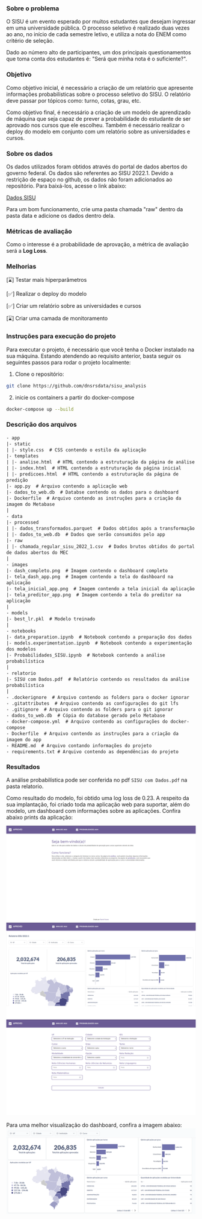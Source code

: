 ### Sobre o problema

O SISU é um evento esperado por muitos estudantes que desejam ingressar em uma 
universidade pública. O processo seletivo é realizado duas vezes ao ano, no 
início de cada semestre letivo, e utiliza a nota do ENEM como critério de 
seleção. 

Dado ao número alto de participantes, um dos principais questionamentos que toma 
conta dos estudantes é: "Será que minha nota é o suficiente?".

### Objetivo

Como objetivo inicial, é necessário a criação de um relatório que apresente
informações probabilísticas sobre o processo seletivo do SISU. O relatório deve
passar por tópicos como: turno, cotas, grau, etc.

Como objetivo final, é necessário a criação de um modelo de aprendizado de
máquina que seja capaz de prever a probabilidade do estudante de ser aprovado 
nos cursos que ele escolheu. Também é necessário realizar o deploy do modelo em
conjunto com um relatório sobre as universidades e cursos.

### Sobre os dados

Os dados utilizados foram obtidos através do portal de dados abertos do governo
federal. Os dados são referentes ao SISU 2022.1. Devido a restrição de espaço
no github, os dados não foram adicionados ao repositório. Para baixá-los,
acesse o link abaixo:

[Dados SISU](https://dadosabertos.mec.gov.br/images/conteudo/sisu/2022/chamada_regular_sisu_2022_1.csv)

Para um bom funcionamento, crie uma pasta chamada "raw" dentro da pasta data e adicione os dados dentro dela.

### Métricas de avaliação

Como o interesse é a probabilidade de aprovação, a métrica de avaliação será a
**Log Loss**.

### Melhorias

[⌛] Testar mais hiperparâmetros

[✅] Realizar o deploy do modelo

[✅] Criar um relatório sobre as universidades e cursos

[⌛] Criar uma camada de monitoramento

### Instruções para execução do projeto

Para executar o projeto, é necessário que você tenha o Docker instalado na sua máquina. Estando atendendo ao requisito anterior, basta seguir os seguintes passos para rodar o projeto localmente:

1. Clone o repositório:
```sh
git clone https://github.com/dnsrsdata/sisu_analysis
```
2. inicie os containers a partir do docker-compose
```sh
docker-compose up --build
```

### Descrição dos arquivos

    - app
    |- static
    | |- style.css  # CSS contendo o estilo da aplicação
    |- templates
    | |- analise.html  # HTML contendo a estruturação da página de análise
    | |- index.html  # HTML contendo a estruturação da página inicial
    | |- predicoes.html  # HTML contendo a estruturação da página de predição
    |- app.py  # Arquivo contendo a aplicação web
    |- dados_to_web.db  # Databse contendo os dados para o dashboard
    |- Dockerfile  # Arquivo contendo as instruções para a criação da imagem do Metabase
    |
    - data
    |- processed
    | |- dados_transformados.parquet  # Dados obtidos após a transformação
    | |- dados_to_web.db  # Dados que serão consumidos pelo app
    |- raw
    | |- chamada_regular_sisu_2022_1.csv  # Dados brutos obtidos do portal de dados abertos do MEC
    |
    - images
    |- dash_completo.png  # Imagem contendo o dashboard completo
    |- tela_dash_app.png  # Imagem contendo a tela do dashboard na aplicação
    |- tela_inicial_app.png  # Imagem contendo a tela inicial da aplicação
    |- tela_preditor_app.png  # Imagem contendo a tela do preditor na aplicação
    |
    - models
    |- best_lr.pkl  # Modelo treinado
    |
    - notebooks
    |- data_preparation.ipynb  # Notebook contendo a preparação dos dados
    |- models.experimentation.ipynb  # Notebook contendo a experimentação dos modelos
    |- Probabilidades_SISU.ipynb  # Notebook contendo a análise probabilística
    |
    - relatorio
    |- SISU com Dados.pdf  # Relatório contendo os resultados da análise probabilística
    |
    - .dockerignore  # Arquivo contendo as folders para o docker ignorar
    - .gitattributes  # Arquivo contendo as configurações do git lfs
    - .gitignore  # Arquivo contendo as folders para o git ignorar
    - dados_to_web.db  # Cópia do database gerado pelo Metabase
    - docker-compose.yml  # Arquivo contendo as configurações do docker-compose
    - Dockerfile  # Arquivo contendo as instruções para a criação da imagem do app
    - README.md  # Arquivo contando informações do projeto
    - requirements.txt # Arquivo contendo as dependências do projeto

### Resultados

A análise probabilística pode ser conferida no pdf ```SISU com Dados.pdf``` na pasta
relatorio.

Como resultado do modelo, foi obtido uma log loss de 0.23. A respeito da sua
implantação, foi criado toda ma aplicação web para suportar, além do modelo, um
dashboard com informações sobre as aplicações. Confira abaixo prints da
aplicação:

![tela inicial](images/tela_inicial_app.png)
![tela dash](images/tela_dash_app.png)
![tela preditor](images/tela_preditor_app.png)

Para uma melhor visualização do dashboard, confira a imagem abaixo:
![dashboard](images/dash_completo.png)